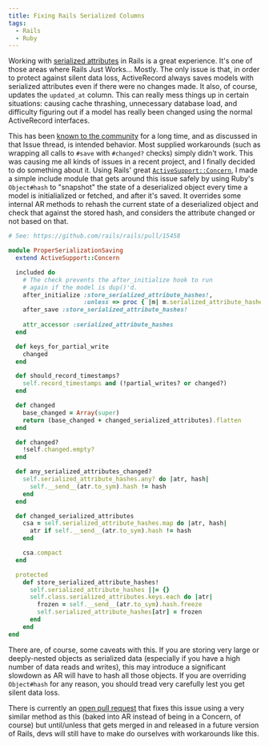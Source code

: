 ```yaml
---
title: Fixing Rails Serialized Columns
tags:
  - Rails
  - Ruby
---
```


Working with [serialized attributes][1] in Rails is a great experience. It's one of those areas where Rails 
Just Works... Mostly. The only issue is that, in order to protect against silent data loss, ActiveRecord 
always saves models with serialized attributes even if there were no changes made. It also, of course, updates 
the `updated_at` column. This can really mess things up in certain situations: causing cache thrashing, 
unnecessary database load, and difficulty figuring out if a model has really been changed using the normal 
ActiveRecord interfaces.

This has been [known to the community][2] for a long time, and as discussed in that Issue thread, is intended 
behavior. Most supplied workarounds (such as wrapping all calls to `#save` with `#changed?` checks) simply 
didn't work. This was causing me all kinds of issues in a recent project, and I finally decided to do 
something about it.  Using Rails' great [`ActiveSupport::Concern`][3], I made a simple include module that 
gets around this issue safely by using Ruby's `Object#hash` to "snapshot" the state of a deserialized object 
every time a model is initialialized or fetched, and after it's saved. It overrides some internal AR methods 
to rehash the current state of a deserialized object and check that against the stored hash, and considers the 
attribute changed or not based on that.

~~~ ruby
# See: https://github.com/rails/rails/pull/15458

module ProperSerializationSaving
  extend ActiveSupport::Concern

  included do
    # The check prevents the after_initialize hook to run
    # again if the model is dup()'d.
    after_initialize :store_serialized_attribute_hashes!,
                     :unless => proc { |m| m.serialized_attribute_hashes.present? }
    after_save :store_serialized_attribute_hashes!
  
    attr_accessor :serialized_attribute_hashes
  end

  def keys_for_partial_write
    changed
  end

  def should_record_timestamps?
    self.record_timestamps and (!partial_writes? or changed?)
  end

  def changed
    base_changed = Array(super)
    return (base_changed + changed_serialized_attributes).flatten
  end

  def changed?
    !self.changed.empty?
  end

  def any_serialized_attributes_changed?
    self.serialized_attribute_hashes.any? do |atr, hash|
      self.__send__(atr.to_sym).hash != hash
    end
  end

  def changed_serialized_attributes
    csa = self.serialized_attribute_hashes.map do |atr, hash|
      atr if self.__send__(atr.to_sym).hash != hash 
    end

    csa.compact
  end

  protected
    def store_serialized_attribute_hashes!
      self.serialized_attribute_hashes ||= {}
      self.class.serialized_attributes.keys.each do |atr|
        frozen = self.__send__(atr.to_sym).hash.freeze
        self.serialized_attribute_hashes[atr] = frozen
      end
    end
end
~~~

There are, of course, some caveats with this. If you are storing very large or deeply-nested objects as 
serialized data (especially if you have a high number of data reads and writes), this may introduce a 
significant slowdown as AR will have to hash all those objects. If you are overriding `Object#hash` for any 
reason, you should tread very carefully lest you get silent data loss.

There is currently an [open pull request][4] that fixes this issue using a very similar method as this (baked 
into AR instead of being in a Concern, of course) but until/unless that gets merged in and released in a 
future version of Rails, devs will still have to make do ourselves with workarounds like this.

[1]: http://apidock.com/rails/ActiveRecord/AttributeMethods/Serialization/ClassMethods/serialize
[2]: https://github.com/rails/rails/issues/8328
[3]: http://api.rubyonrails.org/classes/ActiveSupport/Concern.html
[4]: https://github.com/rails/rails/pull/15458

